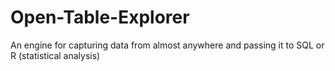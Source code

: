 Open-Table-Explorer
===================

An engine for capturing data from almost anywhere and passing it to SQL or R (statistical analysis)

